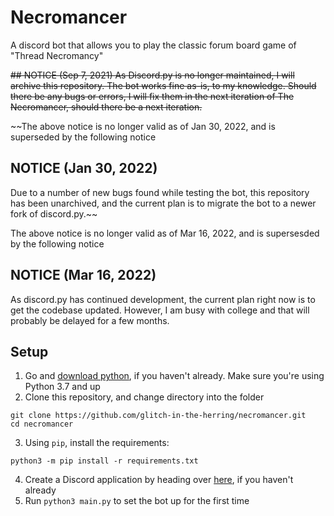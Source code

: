 # Necromancer
A discord bot that allows you to play the classic forum board game of "Thread Necromancy"

~~## NOTICE (Sep 7, 2021)
As Discord.py is no longer maintained, I will archive this repository. The bot works fine as-is, to my knowledge. Should there be any bugs or errors, I will fix them in the next iteration of The Necromancer, should there be a next iteration.~~

~~The above notice is no longer valid as of Jan 30, 2022, and is superseded by the following notice
## NOTICE (Jan 30, 2022)
Due to a number of new bugs found while testing the bot, this repository has been unarchived, and the current plan is to migrate the bot to a newer fork of discord.py.~~

The above notice is no longer valid as of Mar 16, 2022, and is supersesded by the following notice
## NOTICE (Mar 16, 2022)
As discord.py has continued development, the current plan right now is to get the codebase updated. However, I am busy with college and that will probably be delayed for a few months.

## Setup
1. Go and [download python](https://python.org), if you haven't already. Make sure you're using Python 3.7 and up  
2. Clone this repository, and change directory into the folder
```
git clone https://github.com/glitch-in-the-herring/necromancer.git
cd necromancer
```  
3. Using `pip`, install the requirements:
```
python3 -m pip install -r requirements.txt
```
4. Create a Discord application by heading over [here](https://discord.com/developers/applications), if you haven't already  
5. Run `python3 main.py` to set the bot up for the first time
